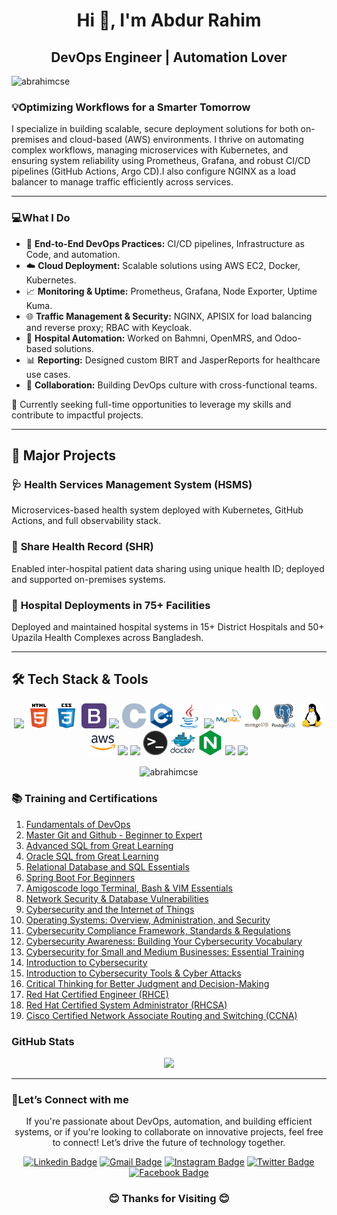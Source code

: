 <h1 align="center">Hi 👋, I'm Abdur Rahim</h1>
<h2 align="center">DevOps Engineer | Automation Lover</h2>

<p align="left"> <img src="https://komarev.com/ghpvc/?username=abrahimcse&label=Profile%20views&color=0e75b6&style=flat" alt="abrahimcse" /> </p>

### 💡Optimizing Workflows for a Smarter Tomorrow

I specialize in building scalable, secure deployment solutions for both on-premises and cloud-based (AWS) environments. I thrive on automating complex workflows, managing microservices with Kubernetes, and ensuring system reliability using Prometheus, Grafana, and robust CI/CD pipelines (GitHub Actions, Argo CD).I also configure NGINX as a load balancer to manage traffic efficiently across services.

---

### 💻What I Do 
- 🚀 **End-to-End DevOps Practices:** CI/CD pipelines, Infrastructure as Code, and automation.
- ☁️ **Cloud Deployment:** Scalable solutions using AWS EC2, Docker, Kubernetes.
- 📈 **Monitoring & Uptime:** Prometheus, Grafana, Node Exporter, Uptime Kuma.
- 🌐  **Traffic Management & Security:** NGINX, APISIX for load balancing and reverse proxy; RBAC with Keycloak.
- 🏥 **Hospital Automation:** Worked on Bahmni, OpenMRS, and Odoo-based solutions.
- 📊 **Reporting:** Designed custom BIRT and JasperReports for healthcare use cases.
- 🔁 **Collaboration:** Building DevOps culture with cross-functional teams.

🎯 Currently seeking full-time opportunities to leverage my skills and contribute to impactful projects.

---

## 🏥 Major Projects

### 🩺 **Health Services Management System (HSMS)**  
Microservices-based health system deployed with Kubernetes, GitHub Actions, and full observability stack.

### 📄 **Share Health Record (SHR)**  
Enabled inter-hospital patient data sharing using unique health ID; deployed and supported on-premises systems.

### 🏥 **Hospital Deployments in 75+ Facilities**  
Deployed and maintained hospital systems in 15+ District Hospitals and 50+ Upazila Health Complexes across Bangladesh.

---

## 🛠️ Tech Stack & Tools

<p align="center">
<div align="center">
<code><img height="40" src="https://www.vectorlogo.zone/logos/git-scm/git-scm-icon.svg" ></code>
<code><img height="40" src= "https://raw.githubusercontent.com/devicons/devicon/master/icons/html5/html5-original-wordmark.svg"></code>
<code><img height="40" src="https://raw.githubusercontent.com/devicons/devicon/master/icons/css3/css3-original-wordmark.svg" ></code>
<code><img height="40" src= "https://raw.githubusercontent.com/github/explore/80688e429a7d4ef2fca1e82350fe8e3517d3494d/topics/bootstrap/bootstrap.png"></code>
<code><img height="40" src="http🔗s://raw.githubusercontent.com/github/explore/80688e429a7d4ef2fca1e82350fe8e3517d3494d/topics/angular/angular.png"></code>
<code><img height="40" src="https://raw.githubusercontent.com/devicons/devicon/master/icons/c/c-original.svg"></code>
<code><img height="40" src="https://raw.githubusercontent.com/devicons/devicon/master/icons/cplusplus/cplusplus-original.svg"></code>
<code><img height="40" src= "https://raw.githubusercontent.com/devicons/devicon/master/icons/java/java-original.svg"></code>
<code><img height="40" src= "https://www.vectorlogo.zone/logos/springio/springio-icon.svg"></code>
<code><img height="40" src= "https://raw.githubusercontent.com/devicons/devicon/master/icons/mysql/mysql-original-wordmark.svg"></code>
<code><img height="40" src="https://raw.githubusercontent.com/devicons/devicon/master/icons/mongodb/mongodb-original-wordmark.svg" ></code>
<code><img height="40" src= "https://raw.githubusercontent.com/devicons/devicon/master/icons/postgresql/postgresql-original-wordmark.svg"></code>
<code><img height="40" src= "https://raw.githubusercontent.com/devicons/devicon/master/icons/linux/linux-original.svg"></code>
<code><img height="40" src="https://raw.githubusercontent.com/devicons/devicon/master/icons/amazonwebservices/amazonwebservices-original-wordmark.svg" ></code>
<code><img height="40" src= "https://bashlogo.com/img/logo/jpg/full_colored_light.jpg"></code>
<code><img height="40" src= "https://www.vectorlogo.zone/logos/vagrantup/vagrantup-icon.svg"></code>
<code><img height="40" src= "https://raw.githubusercontent.com/github/explore/80688e429a7d4ef2fca1e82350fe8e3517d3494d/topics/terminal/terminal.png"></code>
<code><img height="40" src= "https://raw.githubusercontent.com/devicons/devicon/master/icons/docker/docker-original-wordmark.svg"></code>
<code><img height="40" src= "https://raw.githubusercontent.com/devicons/devicon/master/icons/nginx/nginx-original.svg"></code>
<code><img height="40" src= "https://www.vectorlogo.zone/logos/jenkins/jenkins-icon.svg"></code>
<code><img height="40" src= "https://www.vectorlogo.zone/logos/kubernetes/kubernetes-icon.svg"></code>
</div></p>

<div align="center">
<p><img align="center" src="https://github-readme-stats.vercel.app/api/top-langs?username=abrahimcse&show_icons=true&locale=en&layout=compact" alt="abrahimcse" /></p>
</div>

### 📚 Training and Certifications 
01. [Fundamentals of DevOps](https://learn.kodekloud.com/certificate/41cfd2dc-5212-46d1-be16-dff9c3ee5b29)
02. [Master Git and Github - Beginner to Expert](https://www.udemy.com/certificate/UC-c201f91d-b637-4df1-8015-3aeeebe27b0b/)
03. [Advanced SQL from Great Learning](https://www.linkedin.com/in/abrahimcse/details/certifications/)
04. [Oracle SQL from Great Learning](https://www.linkedin.com/in/abrahimcse/details/certifications/)
05. [Relational Database and SQL Essentials](https://www.linkedin.com/in/abrahimcse/details/certifications/)
06. [Spring Boot For Beginners](https://www.linkedin.com/in/abrahimcse/details/certifications/)
07. [Amigoscode logo Terminal, Bash & VIM Essentials](https://www.linkedin.com/in/abrahimcse/details/certifications/)
08. [Network Security & Database Vulnerabilities](https://www.credly.com/badges/72696580-bd40-46be-b1df-2e54bc0e494f?source=linked_in_profile)
09. [Cybersecurity and the Internet of Things](https://www.coursera.org/account/accomplishments/certificate/F5KVWBNTTW24)
10. [Operating Systems: Overview, Administration, and Security](https://www.coursera.org/account/accomplishments/certificate/A4HC43TM6F9V)
11. [Cybersecurity Compliance Framework, Standards & Regulations](https://www.coursera.org/account/accomplishments/certificate/SWR7PEXG7AJ2)
12. [Cybersecurity Awareness: Building Your Cybersecurity Vocabulary](https://www.linkedin.com/learning/certificates/7084ce5200444babbc9125c8b9690e683e409dcf4822be6b8fc87dc9d8041dc4)
13. [Cybersecurity for Small and Medium Businesses: Essential Training](https://www.linkedin.com/learning/certificates/bfa7bda88ca4df68f6a3210610d86914728a90af502c5e3ca4462667c46a39aa)
14. [Introduction to Cybersecurity](https://www.credly.com/badges/7626b69d-9480-40b9-bdf1-162c94533827?source=linked_in_profile)
15. [Introduction to Cybersecurity Tools & Cyber Attacks](https://www.credly.com/badges/25f1708c-d3b3-4835-940e-5d271afda5df?source=linked_in_profile)
16. [Critical Thinking for Better Judgment and Decision-Making](https://www.linkedin.com/learning/certificates/d33bbe4b956b5a624b5efedd2612230a45683252d0e0fae5e9edd07160a04bc1)
17. [Red Hat Certified Engineer (RHCE)](https://www.linkedin.com/in/abrahimcse/details/certifications/)
18. [Red Hat Certified System Administrator (RHCSA)](https://www.linkedin.com/in/abrahimcse/details/certifications/)
19. [Cisco Certified Network Associate Routing and Switching (CCNA)](https://www.linkedin.com/in/abrahimcse/details/certifications/)
### GitHub Stats

<div align="center">

<img src="https://github-readme-stats.vercel.app/api?username=abrahimcse&show_icons=true&count_private=true&theme=nightowl" />

    
</div>

--- 

### 🤝Let’s Connect with me
<div align="center">
  <p align="center">
If you're passionate about DevOps, automation, and building efficient systems, or if you're looking to collaborate on innovative projects, feel free to connect! Let’s drive the future of technology together.


   [![Linkedin Badge](https://img.shields.io/badge/-abrahimcse-blue?style=flat-square&logo=Linkedin&logoColor=white&link=https://www.linkedin.com/in/abrahimcse/)](https://www.linkedin.com/in/abrahimcse/) 
   [![Gmail Badge](https://img.shields.io/badge/-abrahimcse-c14438?style=flat-square&logo=Gmail&logoColor=white&link=mailto:abrahimcse@gmail.com)](mailto:abrahimcse@gmail.com)
   [![Instagram Badge](https://img.shields.io/badge/-abrahimcse-ee2a7b?style=flat&logo=instagram&logoColor=white&link=https://instagram.com/abrahimcse1/)](https://instagram.com/abrahimcse1/) 
   [![Twitter Badge](https://img.shields.io/badge/-@abrahimcse-black?style=flat-square&labelColor=twitter&logoColor=white&link=https://twitter.com/abrahimcse)](https://twitter.com/abrahimcse)
   [![Facebook Badge](https://img.shields.io/badge/-abrahimcse-036be4?style=flat-square&logo=Facebook&logoColor=white&link=https://www.facebook.com/abrahimcse/)](https://www.facebook.com/abrahimcse/)

  </p>
</div>
<div align="center">
  
### 😊 Thanks for Visiting 😊

</div>

